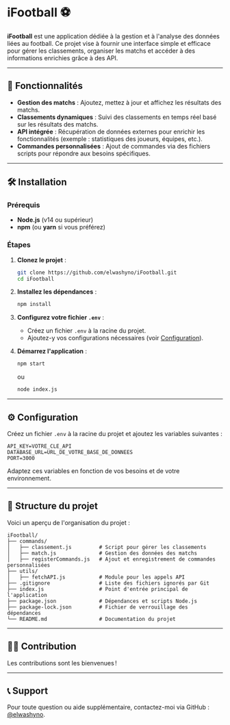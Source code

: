 
# iFootball ⚽

**iFootball** est une application dédiée à la gestion et à l'analyse des données liées au football. Ce projet vise à fournir une interface simple et efficace pour gérer les classements, organiser les matchs et accéder à des informations enrichies grâce à des API.

---

## 🚀 Fonctionnalités

- **Gestion des matchs** : Ajoutez, mettez à jour et affichez les résultats des matchs.
- **Classements dynamiques** : Suivi des classements en temps réel basé sur les résultats des matchs.
- **API intégrée** : Récupération de données externes pour enrichir les fonctionnalités (exemple : statistiques des joueurs, équipes, etc.).
- **Commandes personnalisées** : Ajout de commandes via des fichiers scripts pour répondre aux besoins spécifiques.

---

## 🛠️ Installation

### Prérequis
- **Node.js** (v14 ou supérieur)
- **npm** (ou **yarn** si vous préférez)

### Étapes
1. **Clonez le projet** :
   ```bash
   git clone https://github.com/elwashyno/iFootball.git
   cd iFootball
   ```

2. **Installez les dépendances** :
   ```bash
   npm install
   ```

3. **Configurez votre fichier `.env`** :
   - Créez un fichier `.env` à la racine du projet.
   - Ajoutez-y vos configurations nécessaires (voir [Configuration](#-configuration)).

4. **Démarrez l'application** :
   ```bash
   npm start
   ```
   ou
   ```bash
   node index.js
   ```

---

## ⚙️ Configuration

Créez un fichier `.env` à la racine du projet et ajoutez les variables suivantes :

```
API_KEY=VOTRE_CLE_API
DATABASE_URL=URL_DE_VOTRE_BASE_DE_DONNEES
PORT=3000
```

Adaptez ces variables en fonction de vos besoins et de votre environnement.

---

## 📂 Structure du projet

Voici un aperçu de l'organisation du projet :

```
iFootball/
├── commands/
│   ├── classement.js         # Script pour gérer les classements
│   ├── match.js              # Gestion des données des matchs
│   ├── registerCommands.js   # Ajout et enregistrement de commandes personnalisées
├── utils/
│   ├── fetchAPI.js           # Module pour les appels API
├── .gitignore                # Liste des fichiers ignorés par Git
├── index.js                  # Point d'entrée principal de l'application
├── package.json              # Dépendances et scripts Node.js
├── package-lock.json         # Fichier de verrouillage des dépendances
└── README.md                 # Documentation du projet
```

---

## 👨‍💻 Contribution

Les contributions sont les bienvenues !

---


## 📞 Support

Pour toute question ou aide supplémentaire, contactez-moi via GitHub : [@elwashyno](https://github.com/elwashyno).

